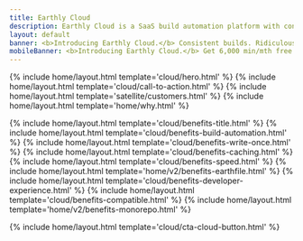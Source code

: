 ```yaml
---
title: Earthly Cloud
description: Earthly Cloud is a SaaS build automation platform with consistent builds; an instantly available build cache for ridiculous build speed; a next-gen developer experience; and that works seamlessly with any CI or as a standalone CI.
layout: default
banner: <b>Introducing Earthly Cloud.</b> Consistent builds. Ridiculous speed. Next-gen developer experience. Works with any CI. Get 6,000 min/mth free! <a href="https://earthly.dev/blog/earthly-cloud-free-tier-launch/" onclick="bannerLinkClick()">Learn more</a>.
mobileBanner: <b>Introducing Earthly Cloud.</b> Get 6,000 min/mth free! <a href="https://earthly.dev/blog/earthly-cloud-free-tier-launch/" onclick="bannerLinkClick()">Learn more</a>.
---
```


{% include home/layout.html template='cloud/hero.html' %}
{% include home/layout.html template='cloud/call-to-action.html' %}
{% include home/layout.html template='satellite/customers.html' %}
{% include home/layout.html template='home/why.html' %}

{% include home/layout.html template='cloud/benefits-title.html' %}
{% include home/layout.html template='cloud/benefits-build-automation.html' %}
{% include home/layout.html template='cloud/benefits-write-once.html' %}
{% include home/layout.html template='cloud/benefits-caching.html' %}
{% include home/layout.html template='cloud/benefits-speed.html' %}
{% include home/layout.html template='home/v2/benefits-earthfile.html' %}
{% include home/layout.html template='cloud/benefits-developer-experience.html' %}
{% include home/layout.html template='cloud/benefits-compatible.html' %}
{% include home/layout.html template='home/v2/benefits-monorepo.html' %}

{% include home/layout.html template='cloud/cta-cloud-button.html' %}
